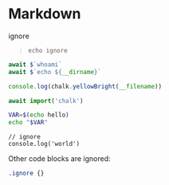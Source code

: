 # Markdown

ignore

>
> ```
> echo ignore
> ```

```js
await $`whoami`
await $`echo ${__dirname}`
```

```js
console.log(chalk.yellowBright(__filename))
```

```js
await import('chalk')
```

```bash
VAR=$(echo hello)
echo "$VAR"
```

    // ignore
    console.log('world')

Other code blocks are ignored:

```css
.ignore {}
```

